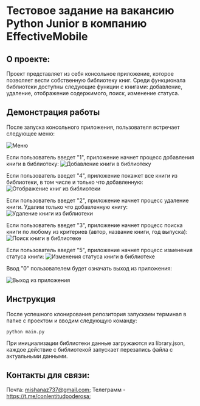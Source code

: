 # Тестовое задание на вакансию Python Junior в компанию EffectiveMobile

## О проекте:

Проект представляет из себя консольное приложение, которое позволяет вести собственную библиотеку книг. Среди функционала библиотеки доступны следующие функции с книгами: добавление, удаление, отображение содержимого, поиск, изменение статуса. 

## Демонстрация работы

После запуска консольного приложения, пользователя встречает следующее меню:

![Меню](https://s11.gifyu.com/images/SGEb1.jpg)

Если пользователь введет "1", приложение начнет процесс добавления книги в библиотеку:
![Добавление книги в библиотеку](https://s13.gifyu.com/images/SGEbO.jpg)

Если пользователь введет "4", приложение покажет все книги из библиотеки, в том числе и только что добавленную:
![Отображение книг из библиотеки](https://s11.gifyu.com/images/SGEbP.jpg)

Если пользователь введет "2", приложение начнет процесс удаление книги. Удалим только что добавленную книгу:
![Удаление книги из библиотеки](https://s11.gifyu.com/images/SGEbP.jpg)

Если пользователь введет "3", приложение начнет процесс поиска книги по любому из критериев (автор, название книги, год выпуска): 
![Поиск книги в библиотеке](https://github.com/user-attachments/assets/23b81bf5-d656-4fd8-a3bc-f9d2a1e22791)

Если пользователь введет "5", приложение начнет процесс изменения статуса книги:
![Изменения статуса книги в библиотеке](https://github.com/user-attachments/assets/ca9d831a-308c-403a-9917-6276303848ca)

Ввод "0" пользователем будет означать выход из приложения:

![Выход из приложения](https://github.com/user-attachments/assets/25a61003-5e62-4a06-8457-26a08d34748e)

## Инструкция 

После успешного клонирования репозитория запускаем терминал в папке с проектом и вводим следующую команду:
```
python main.py
```

При инициализации библиотеки данные загружаются из library.json, каждое действие с библиотекой запускает перезапись файла с актуальными данными.

## Контакты для связи:

Почта: mishanaz737@gmail.com; Телеграмм - https://t.me/conlentitudpoderosa;
